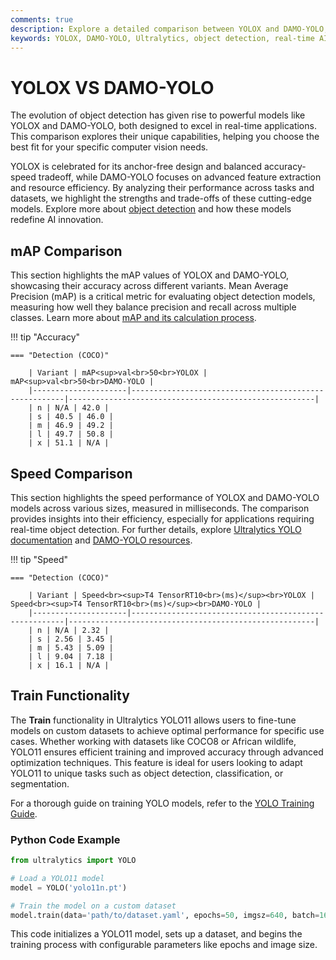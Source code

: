 ```yaml
---
comments: true
description: Explore a detailed comparison between YOLOX and DAMO-YOLO, highlighting their performance, accuracy, and efficiency in object detection. Learn how these models stack up for real-time AI, edge AI applications, and computer vision tasks. 
keywords: YOLOX, DAMO-YOLO, Ultralytics, object detection, real-time AI, edge AI, computer vision, model comparison
---
```


# YOLOX VS DAMO-YOLO

The evolution of object detection has given rise to powerful models like YOLOX and DAMO-YOLO, both designed to excel in real-time applications. This comparison explores their unique capabilities, helping you choose the best fit for your specific computer vision needs.

YOLOX is celebrated for its anchor-free design and balanced accuracy-speed tradeoff, while DAMO-YOLO focuses on advanced feature extraction and resource efficiency. By analyzing their performance across tasks and datasets, we highlight the strengths and trade-offs of these cutting-edge models. Explore more about [object detection](https://www.ultralytics.com/glossary/object-detection) and how these models redefine AI innovation.


## mAP Comparison

This section highlights the mAP values of YOLOX and DAMO-YOLO, showcasing their accuracy across different variants. Mean Average Precision (mAP) is a critical metric for evaluating object detection models, measuring how well they balance precision and recall across multiple classes. Learn more about [mAP and its calculation process](https://www.ultralytics.com/glossary/mean-average-precision-map).


!!! tip "Accuracy"

	=== "Detection (COCO)"

		| Variant | mAP<sup>val<br>50<br>YOLOX | mAP<sup>val<br>50<br>DAMO-YOLO |
		|---------------------|-------------------------------------------------------|-------------------------------------------------------|
		| n | N/A | 42.0 |
		| s | 40.5 | 46.0 |
		| m | 46.9 | 49.2 |
		| l | 49.7 | 50.8 |
		| x | 51.1 | N/A |
		

## Speed Comparison

This section highlights the speed performance of YOLOX and DAMO-YOLO models across various sizes, measured in milliseconds. The comparison provides insights into their efficiency, especially for applications requiring real-time object detection. For further details, explore [Ultralytics YOLO documentation](https://docs.ultralytics.com/models/yolov7/) and [DAMO-YOLO resources](https://github.com/tinyvision/damo-yolo).


!!! tip "Speed"

	=== "Detection (COCO)"

		| Variant | Speed<br><sup>T4 TensorRT10<br>(ms)</sup><br>YOLOX | Speed<br><sup>T4 TensorRT10<br>(ms)</sup><br>DAMO-YOLO |
		|---------------------|-------------------------------------------------------|-------------------------------------------------------|
		| n | N/A | 2.32 |
		| s | 2.56 | 3.45 |
		| m | 5.43 | 5.09 |
		| l | 9.04 | 7.18 |
		| x | 16.1 | N/A |

## Train Functionality  

The **Train** functionality in Ultralytics YOLO11 allows users to fine-tune models on custom datasets to achieve optimal performance for specific use cases. Whether working with datasets like COCO8 or African wildlife, YOLO11 ensures efficient training and improved accuracy through advanced optimization techniques. This feature is ideal for users looking to adapt YOLO11 to unique tasks such as object detection, classification, or segmentation.  

For a thorough guide on training YOLO models, refer to the [YOLO Training Guide](https://docs.ultralytics.com/modes/train/).  

### Python Code Example  

```python  
from ultralytics import YOLO  

# Load a YOLO11 model  
model = YOLO('yolo11n.pt')  

# Train the model on a custom dataset  
model.train(data='path/to/dataset.yaml', epochs=50, imgsz=640, batch=16)  
```  

This code initializes a YOLO11 model, sets up a dataset, and begins the training process with configurable parameters like epochs and image size.
